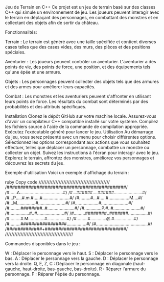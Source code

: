 Jeu de Terrain en C++
Ce projet est un jeu de terrain basé sur des classes C++ qui simule un environnement de jeu. Les joueurs peuvent interagir avec le terrain en déplaçant des personnages, en combattant des monstres et en collectant des objets afin de sortir du château.

Fonctionnalités:

Terrain : Le terrain est généré avec une taille spécifiée et contient diverses cases telles que des cases vides, des murs, des pièces et des positions spéciales.

Aventurier : Les joueurs peuvent contrôler un aventurier. L'aventurier a des points de vie, des points de force, une position, et des équipements tels qu'une épée et une armure.

Objets : Les personnages peuvent collecter des objets tels que des armures et des armes pour améliorer leurs capacités.

Combat : Les monstres et les aventuriers peuvent s'affronter en utilisant leurs points de force. Les résultats du combat sont déterminés par des probabilités et des attributs spécifiques.

Installation
Clonez le dépôt GitHub sur votre machine locale.
Assurez-vous d'avoir un compilateur C++ compatible installé sur votre système.
Compilez les fichiers source à l'aide de la commande de compilation appropriée.
Exécutez l'exécutable généré pour lancer le jeu.
Utilisation
Au démarrage du jeu, vous serez présenté avec un menu pour choisir différentes options. Sélectionnez les options correspondant aux actions que vous souhaitez effectuer, telles que déplacer un personnage, combattre un monstre ou collecter un objet. Suivez les instructions à l'écran pour interagir avec le jeu. Explorez le terrain, affrontez des monstres, améliorez vos personnages et découvrez les secrets du jeu.

Exemple d'utilisation
Voici un exemple d'affichage du terrain :

ruby
Copy code
//////////////////////////////////////////////
/############################################/
/#......A...................................#/
/#...######....######.......................#/
/#...P.....#.m.#.....#......................#/
/#.........#...#.....#.................M....#/
/#...M...............#......................#/
/#...................#......................#/
/#.........########..#......................#/
/#..............P.#..#......................#/
/#................#..#......................#/
/#.........########..#######................#/ 
/#.........#.M.............#................#/ 
/#.........#.............@.#................#/
/#.........#################................#/ 
/#..........................................#/
/#############+##############################/ 
////////////////////////////////////////////

Commandes disponibles dans le jeu :

W : Déplacer le personnage vers le haut.
S : Déplacer le personnage vers le bas.
A : Déplacer le personnage vers la gauche.
D : Déplacer le personnage vers la droite.
Q, E, Z, C : Déplacer le personnage en diagonale (haut-gauche, haut-droite, bas-gauche, bas-droite).
R : Réparer l'armure du personnage.
F : Réparer l'épée du personnage.
